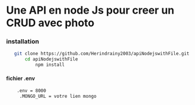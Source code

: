 # Une API en node Js pour creer un CRUD avec photo

### installation 
   
   ```bash
      git clone https://github.com/Herindrainy2003/apiNodejswithFile.git
          cd apiNodejswithFile
              npm install 
 ```
#### fichier  .env
 ```bash
     .env = 8000
      .MONGO_URL = votre lien mongo
```
      
      
